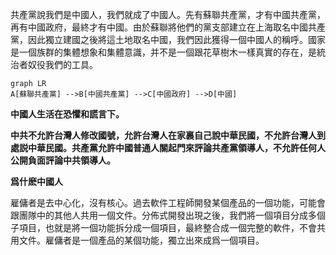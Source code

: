 共產黨說我們是中國人，我們就成了中國人。先有蘇聯共產黨，才有中國共產黨，再有中國政府，最終才有中國。由於蘇聯將他們的黨支部建立在上海取名中國共產黨，因此獨立建國之後將這土地取名中國，我們因此獲得一個中國人的稱呼。國家是一個族群的集體想象和集體意識，并不是一個跟花草樹木一樣真實的存在，是統治者奴役我們的工具。
```mermaid
graph LR
A[蘇聯共產黨] -->B[中國共產黨] -->C[中國政府] -->D[中國]

```
**中國人生活在恐懼和謊言下。**

**中共不允許台灣人修改國號，允許台灣人在家裏自己說中華民國，不允許台灣人到處説中華民國。共產黨允許中國普通人關起門來評論共產黨領導人，不允許任何人公開負面評論中共領導人。**

**爲什麽中國人**






雇傭者是去中心化，沒有核心。過去軟件工程師開發某個產品的一個功能，可能會跟團隊中的其他人共用一個文件。分佈式開發出現之後，我們將一個項目分成多個子項目，也就是將一個功能拆分成一個項目，最終整合成一個完整的軟件，不會共用文件。雇傭者是一個產品的某個功能，獨立出來成爲一個項目。








